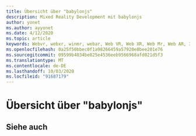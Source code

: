 ```yaml
---
title: Übersicht über "babylonjs"
description: Mixed Reality Development mit babylonjs
author: yonet
ms.author: ayyonet
ms.date: 4/12/2020
ms.topic: article
keywords: Webvr, webxr, winmr, webar, Web VR, Web XR, Web Mr, Web AR, 360, 360 Video, 360 Videos, 360 Photo, 360 Fotos, 360 Content, immersives Web, immersiveweb, IW
ms.openlocfilehash: 0a25f50bbec0f1a98266459a57920e8bee201e76
ms.sourcegitcommit: 09599b4034be825e4536eeb9566968afd021d5f3
ms.translationtype: MT
ms.contentlocale: de-DE
ms.lasthandoff: 10/03/2020
ms.locfileid: "91687179"
---
```

# <a name="babylonjs-overview"></a>Übersicht über "babylonjs"

## <a name="see-also"></a>Siehe auch

